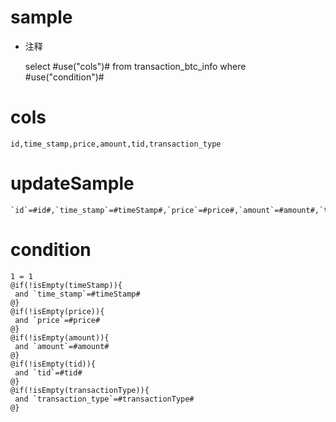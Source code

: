 sample
===
* 注释

	select #use("cols")# from transaction_btc_info where #use("condition")#

cols
===

	id,time_stamp,price,amount,tid,transaction_type

updateSample
===

	`id`=#id#,`time_stamp`=#timeStamp#,`price`=#price#,`amount`=#amount#,`tid`=#tid#,`transaction_type`=#transactionType#

condition
===

	1 = 1  
	@if(!isEmpty(timeStamp)){
	 and `time_stamp`=#timeStamp#
	@}
	@if(!isEmpty(price)){
	 and `price`=#price#
	@}
	@if(!isEmpty(amount)){
	 and `amount`=#amount#
	@}
	@if(!isEmpty(tid)){
	 and `tid`=#tid#
	@}
	@if(!isEmpty(transactionType)){
	 and `transaction_type`=#transactionType#
	@}
	
